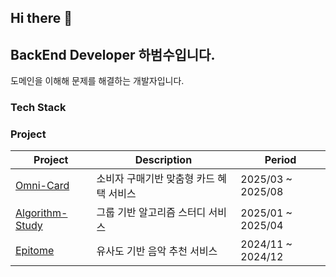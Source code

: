 ## Hi there 👋

## BackEnd Developer 하범수입니다.
도메인을 이해해 문제를 해결하는 개발자입니다.

### Tech Stack


### Project
| Project | Description | Period |
|--------|-------------|------------|
|[Omni-Card](https://github.com/2025-Gachon-capstone)|소비자 구매기반 맞춤형 카드 혜택 서비스|2025/03 ~ 2025/08|
|[Algorithm-Study](https://github.com/Habeomsu/ALStudy_backend)|그룹 기반 알고리즘 스터디 서비스|2025/01 ~ 2025/04|
|[Epitome](https://github.com/Gachon-P-project-Epitome/server)|유사도 기반 음악 추천 서비스|2024/11 ~ 2024/12|




